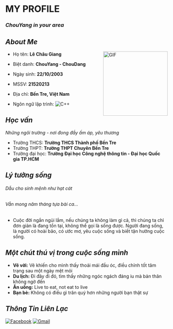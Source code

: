 
# **MY PROFILE**
### *ChouYang in your area*

## *About Me*
<img align="right" alt="GIF" height="200px" src="https://scontent.fsgn4-1.fna.fbcdn.net/v/t39.30808-6/267607300_1335402606882183_2862420650277691357_n.jpg?_nc_cat=103&_nc_rgb565=1&ccb=1-5&_nc_sid=09cbfe&_nc_ohc=OQ_Limvl7GsAX8Iz77a&tn=RUrGuCRV1pEg2eZL&_nc_ht=scontent.fsgn4-1.fna&oh=00_AT9AIN7dTgiNURjCsNAOVQGRMDXsFVUG9vemJFBDyTwl9A&oe=61D0014C" />

- Họ tên: **Lê Châu Giang**

- Biệt danh: **ChouYang - ChouDang**

- Ngày sinh: **22/10/2003**

- MSSV: **21520213**

- Địa chỉ: **Bến Tre, Việt Nam**

- Ngôn ngữ lập trình: ![C++](https://img.shields.io/badge/c++-%2300599C.svg?style=for-the-badge&logo=c%2B%2B&logoColor=white)

## *Học vấn*
*Những ngôi trường - nơi đong đầy ấm áp, yêu thương*
- Trường THCS:    **Trường THCS Thành phố Bến Tre**
- Trường THPT:    **Trường THPT Chuyên Bến Tre**
- Trường đại học: **Trường Đại học Công nghệ thông tin - Đại học Quốc gia TP.HCM**

## *Lý tưởng sống*
###### *Dẫu cho sinh mệnh như hạt cát*
###### *Vẫn mong năm tháng tựa bài ca...* 
- Cuộc đời ngắn ngủi lắm, nếu chúng ta không làm gì cả, thì chúng ta chỉ đơn giản là đang tồn tại, không thể gọi là sống được. Người đang sống, là người có hoài bão, có ước mơ, yêu cuộc sống và biết tận hưởng cuộc sống.

## *Một chút thú vị trong cuộc sống mình*
- **Vẽ vời:** Vẽ khiến cho mình thấy thoải mái đầu óc, điều chỉnh tốt tâm trạng sau một ngày mệt mỏi
- **Du lịch:** Đi đây đi đó, tìm thấy những ngóc ngách đáng iu mà bản thân không ngờ đến
- **Ăn uống:** Live to eat, not eat to live
- **Bạn bè:** Không có điều gì trân quý hơn những người bạn thật sự

## *Thông Tin Liên Lạc*
[![Facebook](https://img.shields.io/badge/Facebook-%231877F2.svg?style=for-the-badge&logo=Facebook&logoColor=white)](https://www.facebook.com/profile.php?id=100012373687202)
[![Gmail](https://img.shields.io/badge/Gmail-D14836?style=for-the-badge&logo=gmail&logoColor=white)](mailto:21520213@gm.uit.edu.vn)
